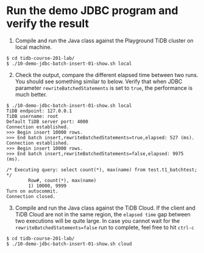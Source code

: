 # Run the demo JDBC program and verify the result

1. Compile and run the Java class against the Playground TiDB cluster on local machine.
```
$ cd tidb-course-201-lab/
$ ./10-demo-jdbc-batch-insert-01-show.sh local

```

2. Check the output, compare the different elapsed time between two runs. You should see something similar to below. Verify that when JDBC parameter `rewriteBatchedStatements` is set to `true`, the performance is much better. 
```
$ ./10-demo-jdbc-batch-insert-01-show.sh local
TiDB endpoint: 127.0.0.1
TiDB username: root
Default TiDB server port: 4000
Connection established.
>>> Begin insert 10000 rows.
>>> End batch insert,rewriteBatchedStatements=true,elapsed: 527 (ms).
Connection established.
>>> Begin insert 10000 rows.
>>> End batch insert,rewriteBatchedStatements=false,elapsed: 9975 (ms).

/* Executing query: select count(*), max(name) from test.t1_batchtest; */
        Row#, count(*), max(name)
        1) 10000, 9999
Turn on autocommit.
Connection closed.
``` 

3. Compile and run the Java class against the TiDB Cloud. If the client and TiDB Cloud are not in the same region, the `elapsed time` gap between two executions will be quite large. In case you cannot wait for the `rewriteBatchedStatements=false` run to complete, feel free to hit `ctrl-c`
```
$ cd tidb-course-201-lab/
$ ./10-demo-jdbc-batch-insert-01-show.sh cloud

```